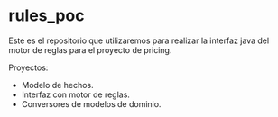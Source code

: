 # rules_poc

Este es el repositorio que utilizaremos para realizar la interfaz java del motor de reglas para el proyecto de pricing.

Proyectos:

- Modelo de hechos.
- Interfaz con motor de reglas.
- Conversores de modelos de dominio.
